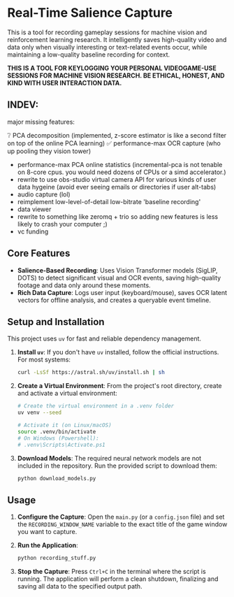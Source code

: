 # Real-Time Salience Capture

This is a tool for recording gameplay sessions for machine vision and reinforcement learning research. It intelligently saves high-quality video and data only when visually interesting or text-related events occur, while maintaining a low-quality baseline recording for context.

**THIS IS A TOOL FOR KEYLOGGING YOUR PERSONAL VIDEOGAME-USE SESSIONS FOR MACHINE VISION RESEARCH. BE ETHICAL, HONEST, AND KIND WITH USER INTERACTION DATA.** 

## INDEV:
major missing features:

❔ PCA decomposition (implemented, z-score estimator is like a second filter on top of the online PCA learning)
✅ performance-max OCR capture (who up pooling they vision tower)
- performance-max PCA online statistics (incremental-pca is not tenable on 8-core cpus. you would need dozens of CPUs or a simd accelerator.)
- rewrite to use obs-studio virtual camera API for various kinds of user data hygeine (avoid ever seeing emails or directories if user alt-tabs)
- audio capture (lol)
- reimplement low-level-of-detail low-bitrate 'baseline recording'
- data viewer
- rewrite to something like zeromq + trio so adding new features is less likely to crash your computer ;)
- vc funding 

## Core Features

-   **Salience-Based Recording**: Uses Vision Transformer models (SigLIP, DOTS) to detect significant visual and OCR events, saving high-quality footage and data only around these moments.
-   **Rich Data Capture**: Logs user input (keyboard/mouse), saves OCR latent vectors for offline analysis, and creates a queryable event timeline.

## Setup and Installation

This project uses `uv` for fast and reliable dependency management.

1.  **Install `uv`**:
    If you don't have `uv` installed, follow the official instructions. For most systems:
    ```bash
    curl -LsSf https://astral.sh/uv/install.sh | sh
    ```

2.  **Create a Virtual Environment**:
    From the project's root directory, create and activate a virtual environment:
    ```bash
    # Create the virtual environment in a .venv folder
    uv venv --seed

    # Activate it (on Linux/macOS)
    source .venv/bin/activate
    # On Windows (Powershell):
    # .venv\Scripts\Activate.ps1
    ```

3.  **Download Models**:
    The required neural network models are not included in the repository. Run the provided script to download them:
    ```bash
    python download_models.py
    ```

## Usage

1.  **Configure the Capture**:
    Open the `main.py` (or a `config.json` file) and set the `RECORDING_WINDOW_NAME` variable to the exact title of the game window you want to capture.

2.  **Run the Application**:
    ```bash
    python recording_stuff.py
    ```

3.  **Stop the Capture**:
    Press `Ctrl+C` in the terminal where the script is running. The application will perform a clean shutdown, finalizing and saving all data to the specified output path.